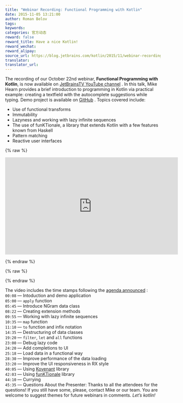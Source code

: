 ```yaml
---
title: "Webinar Recording: Functional Programming with Kotlin"
date: 2015-11-05 13:21:00
author: Roman Belov
tags:
keywords:
categories: 官方动态
reward: false
reward_title: Have a nice Kotlin!
reward_wechat:
reward_alipay:
source_url: https://blog.jetbrains.com/kotlin/2015/11/webinar-recording-functional-programming-with-kotlin/
translator:
translator_url:
---
```


The recording of our October 22nd webinar, <strong>Functional Programming with Kotlin</strong>, is now available on [JetBrainsTV YouTube channel](https://youtu.be/AhA-Q7MOre0) .
In this talk, Mike Hearn provides a brief introduction to programming in Kotlin via practical example: creating a textfield with the autocomplete suggestions while typing. Demo project is available on [GitHub](https://github.com/mikehearn/KotlinFPWebinar) .
Topics covered include:

* Use of functional transforms
* Immutability
* Lazyness and working with lazy infinite sequences
* The use of funKTionale, a library that extends Kotlin with a few features known from Haskell
* Pattern matching
* Reactive user interfaces


{% raw %}
<p><iframe allowfullscreen="" frameborder="0" height="315" src="https://www.youtube.com/embed/AhA-Q7MOre0" width="560"></iframe></p>
{% endraw %}


{% raw %}
<p><span id="more-3081"></span></p>
{% endraw %}

The video includes the time stamps following the [agenda announced](http://blog.jetbrains.com/kotlin/2015/10/join-live-webinar-functional-programming-with-kotlin/) :<br/>
<code>00:08</code> — Intoduction and demo application<br/>
<code>05:00</code> — <code>apply</code> function<br/>
<code>05:45</code> — Introduce NGram data class<br/>
<code>08:22</code> — Creating extension methods<br/>
<code>09:55</code> — Working with lazy infinite sequences<br/>
<code>10:35</code> — <code>map</code> function<br/>
<code>11:10</code> — <code>to</code> function and infix notation<br/>
<code>14:35</code> — Destructuring of data classes<br/>
<code>19:20</code> — <code>filter</code>, <code>let</code> and <code>all</code> functions<br/>
<code>23:00</code> — Debug lazy code<br/>
<code>24:20</code> — Add completions to UI<br/>
<code>25:18</code> — Load data in a functional way<br/>
<code>28:30</code> — Improve performance of the data loading<br/>
<code>33:20</code> — Improve the UI responsiveness in RX style<br/>
<code>40:05</code> — Using [Kovenant](https://github.com/mplatvoet/kovenant) library<br/>
<code>42:03</code> — Using [funKTionale](https://github.com/MarioAriasC/funKTionale) library<br/>
<code>44:10</code> — Currying<br/>
<code>45:35</code> — Questions
About the Presenter:
Thanks to all the attendees for the questions! If you still have some, please, contact Mike or our team.
You are welcome to suggest themes for future webinars in comments.
<em>Let’s kotlin!</em>
